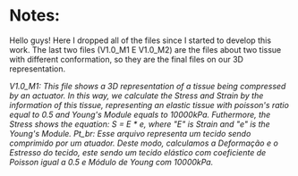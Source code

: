 # Notes:

Hello guys! Here I dropped all of the files since I started to develop this work. The last two files (V1.0_M1 E V1.0_M2) are the files about two tissue with different conformation, so they are the final files on our 3D representation.

*V1.0_M1:*
*This file shows a 3D representation of a tissue being compressed by an actuator. In this way, we calculate the Stress and Strain by the information of this tissue, representing an elastic tissue with poisson's ratio equal to 0.5 and Young's Module equals to 10000kPa. Futhermore, the Stress shows the equation: S = E * e, where "E" is Strain and "e" is the Young's Module.*
*Pt_br: Esse arquivo representa um tecido sendo comprimido por um atuador. Deste modo, calculamos a Deformação e o Estresso do tecido, este sendo um tecido elástico com coeficiente de Poisson igual a 0.5 e Módulo de Young com 10000kPa.*
